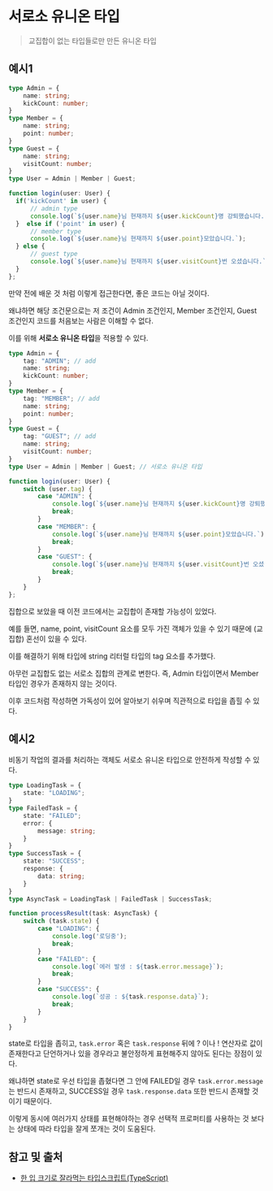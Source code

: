 # 서로소 유니온 타입

> 교집합이 없는 타입들로만 만든 유니온 타입

## 예시1

```typescript
type Admin = {
    name: string;
    kickCount: number;
}
type Member = {
    name: string;
    point: number;
}
type Guest = {
    name: string;
    visitCount: number;
}
type User = Admin | Member | Guest;

function login(user: User) {
  if('kickCount' in user) {
      // admin type
      console.log(`${user.name}님 현재까지 ${user.kickCount}명 강퇴했습니다.`);
  }  else if ('point' in user) {
      // member type
      console.log(`${user.name}님 현재까지 ${user.point}모았습니다.`);
  } else {
      // guest type
      console.log(`${user.name}님 현재까지 ${user.visitCount}번 오셨습니다.`);
  }
};
```

만약 전에 배운 것 처럼 이렇게 접근한다면, 좋은 코드는 아닐 것이다.

왜냐하면 해당 조건문으로는 저 조건이 Admin 조건인지, Member 조건인지, Guest 조건인지 코드를 처음보는 사람은 이해할 수 없다.

이를 위해 **서로소 유니온 타입**을 적용할 수 있다.

```typescript
type Admin = {
    tag: "ADMIN"; // add
    name: string;
    kickCount: number;
}
type Member = {
    tag: "MEMBER"; // add
    name: string;
    point: number;
}
type Guest = {
    tag: "GUEST"; // add
    name: string;
    visitCount: number;
}
type User = Admin | Member | Guest; // 서로소 유니온 타입

function login(user: User) {
    switch (user.tag) {
        case "ADMIN": {
            console.log(`${user.name}님 현재까지 ${user.kickCount}명 강퇴했습니다.`);
            break;
        }
        case "MEMBER": {
            console.log(`${user.name}님 현재까지 ${user.point}모았습니다.`);
            break;
        }
        case "GUEST": {
            console.log(`${user.name}님 현재까지 ${user.visitCount}번 오셨습니다.`);
            break;
        }
    }
};
```

집합으로 보았을 때 이전 코드에서는 교집합이 존재할 가능성이 있었다.

예를 들면, name, point, visitCount 요소를 모두 가진 객체가 있을 수 있기 때문에 (교집합)
혼선이 있을 수 있다.

이를 해결하기 위해 타입에 string 리터럴 타입의 tag 요소를 추가했다.

아무런 교집합도 없는 서로소 집합의 관계로 변한다.
즉, Admin 타입이면서 Member 타입인 경우가 존재하지 않는 것이다.

이후 코드처럼 작성하면 가독성이 있어 알아보기 쉬우며 직관적으로 타입을 좁힐 수 있다.

## 예시2

비동기 작업의 결과를 처리하는 객체도 서로소 유니온 타입으로 안전하게 작성할 수 있다.

```typescript
type LoadingTask = {
    state: "LOADING";
}
type FailedTask = {
    state: "FAILED";
    error: {
        message: string;
    }
}
type SuccessTask = {
    state: "SUCCESS";
    response: {
        data: string;
    }
}
type AsyncTask = LoadingTask | FailedTask | SuccessTask;

function processResult(task: AsyncTask) {
    switch (task.state) {
        case "LOADING": {
            console.log('로딩중');
            break;
        }
        case "FAILED": {
            console.log(`에러 발생 : ${task.error.message}`);
            break;
        }
        case "SUCCESS": {
            console.log(`성공 : ${task.response.data}`);
            break;
        }
    }
}
```

state로 타입을 좁히고, `task.error` 혹은 `task.response` 뒤에 ? 이나 ! 연산자로 값이 존재한다고 단언하거나 있을 경우라고 불안정하게 표현해주지 않아도 된다는 장점이 있다.

왜냐하면 state로 우선 타입을 좁혔다면 그 안에 FAILED일 경우 `task.error.message`는 반드시 존재하고,
SUCCESS일 경우 `task.response.data` 또한 반드시 존재할 것이기 때문이다.

이렇게 동시에 여러가지 상태를 표현해야하는 경우 선택적 프로퍼티를 사용하는 것 보다는 상태에 따라 타입을 잘게 쪼개는 것이 도움된다.

## 참고 및 출처

- [한 입 크기로 잘라먹는 타입스크립트(TypeScript)](https://www.inflearn.com/course/%ED%95%9C%EC%9E%85-%ED%81%AC%EA%B8%B0-%ED%83%80%EC%9E%85%EC%8A%A4%ED%81%AC%EB%A6%BD%ED%8A%B8?srsltid=AfmBOoqKyeukk5UXUwfKCAc4kjJVMZ6l_1muf8wV2_i14aiBihNU4Kbs)

